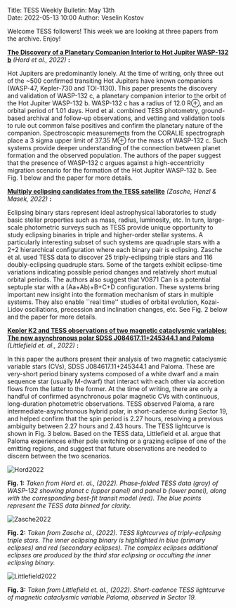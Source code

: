 Title: TESS Weekly Bulletin: May 13th  
Date: 2022-05-13 10:00
Author: Veselin Kostov

Welcome TESS followers! This week we are looking at three papers from the archive. Enjoy!

**[The Discovery of a Planetary Companion Interior to Hot Jupiter WASP-132 b](https://arxiv.org/abs/2205.02501)** *(Hord et al., 2022)* **:**

Hot Jupiters are predominantly lonely. At the time of writing, only three out of the ~500 confirmed transiting Hot Jupiters have known companions (WASP-47, Kepler-730 and TOI-1130). This paper presents the discovery and validation of WASP-132 c, a planetary companion interior to the orbit of the Hot Jupiter WASP-132 b. WASP-132 c has a radius of 12.0 R⊕, and an orbital period of 1.01 days. Hord et al. combined TESS photometry, ground-based archival and follow-up observations, and vetting and validation tools to rule out common false positives and confirm the planetary nature of the companion. Spectroscopic measurements from the CORALIE spectrograph place a 3 sigma upper limit of 37.35 M⊕ for the mass of WASP-132 c. Such systems provide deeper understanding of the connection between planet formation and the observed population. The authors of the paper suggest that the presence of WASP-132 c argues against a high-eccentricity migration scenario for the formation of the Hot Jupiter WASP-132 b. See Fig. 1 below and the paper for more details. 
 

**[Multiply eclipsing candidates from the TESS satellite](https://arxiv.org/abs/2205.03934)** *(Zasche, Henzl & Masek, 2022)* **:**

Eclipsing binary stars represent ideal astrophysical laboratories to study basic stellar properties such as mass, radius, luminosity, etc. In turn, large-scale photometric surveys such as TESS provide unique opportunity to study eclipsing binaries in triple and higher-order stellar systems. A particularly interesting subset of such systems are quadruple stars with a 2+2 hierarchical configuration where each binary pair is eclipsing. Zasche et al. used TESS data to discover 25 triply-eclipsing triple stars and 116 doubly-eclipsing quadruple stars. Some of the targets exhibit eclipse-time variations indicating possible period changes and relatively short mutual orbital periods. The authors also suggest that V0871 Can is a potential septuple star with a (Aa+Ab)+B+C+D configuration. These systems bring important new insight into the formation mechanism of stars in multiple systems. They also enable ``real time'' studies of orbital evolution, Kozai-Lidov oscillations, precession and inclination changes, etc. See Fig. 2 below and the paper for more details.


**[Kepler K2 and TESS observations of two magnetic cataclysmic variables: The new asynchronous polar SDSS J084617.11+245344.1 and Paloma](https://arxiv.org/abs/2205.02863)** *(Littlefield et. al.,  2022)* **:**

In this paper the authors present their analysis of two magnetic cataclysmic variable stars (CVs), SDSS J084617.11+245344.1 and Paloma. These are very-short period binary systems composed of a white dwarf and a main sequence star (usually M-dwarf) that interact with each other via accretion flows from the latter to the former. At the time of writing, there are only a handful of confirmed asynchronous polar magnetic CVs with continuous, long-duration photometric observations. TESS observed Paloma, a rare intermediate-asynchronous hybrid polar, in short-cadence during Sector 19, and helped confirm that the spin period is 2.27 hours, resolving a previous ambiguity between 2.27 hours and 2.43 hours. The TESS lightcurve is shown in Fig. 3 below. Based on the TESS data, Littlefield et al. argue that Paloma experiences either pole switching or a grazing eclipse of one of the emitting regions, and suggest that future observations are needed to discern between the two scenarios. 

 
![Hord2022](images/Hord_2022_Fig3.png)

**Fig. 1:** *Taken from Hord et. al., (2022). Phase-folded TESS data (gray) of WASP-132 showing planet c (upper panel) and panel b (lower panel), along with the corresponding best-fit transit model (red). The blue points represent the TESS data binned for clarity.*

![Zasche2022](images/Zasche_2022_FigA9.png)

**Fig. 2:** *Taken from Zasche al., (2022). TESS lightcurves of triply-eclipsing triple stars. The inner eclipsing binary is highlighted in blue (primary eclipses) and red (secondary eclipses). The complex eclipses additional eclipses are produced by the third star eclipsing or occulting the inner eclipsing binary.*

![Littlefield2022](images/Littlefield_2022_Fig5.png)

**Fig. 3:** *Taken from Littlefield  et. al., (2022). Short-cadence TESS lightcurve of magnetic cataclysmic variable Paloma, observed in Sector 19.*
